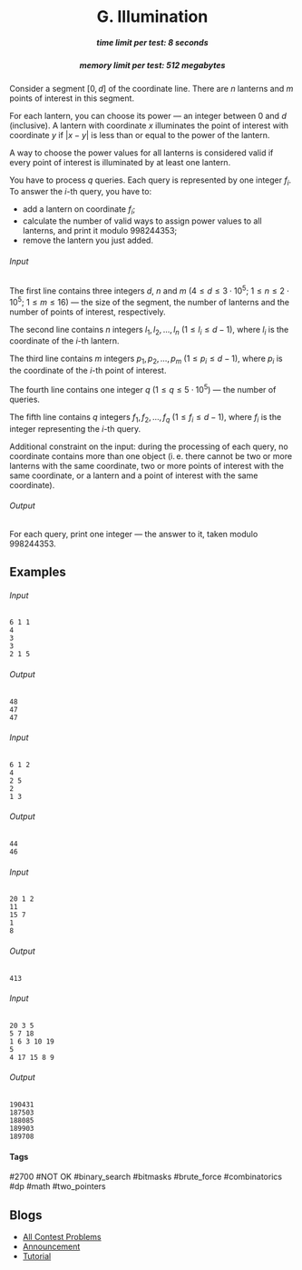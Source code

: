 <h1 style='text-align: center;'> G. Illumination</h1>

<h5 style='text-align: center;'>time limit per test: 8 seconds</h5>
<h5 style='text-align: center;'>memory limit per test: 512 megabytes</h5>

Consider a segment $[0, d]$ of the coordinate line. There are $n$ lanterns and $m$ points of interest in this segment.

For each lantern, you can choose its power — an integer between $0$ and $d$ (inclusive). A lantern with coordinate $x$ illuminates the point of interest with coordinate $y$ if $|x - y|$ is less than or equal to the power of the lantern.

A way to choose the power values for all lanterns is considered valid if every point of interest is illuminated by at least one lantern.

You have to process $q$ queries. Each query is represented by one integer $f_i$. To answer the $i$-th query, you have to:

* add a lantern on coordinate $f_i$;
* calculate the number of valid ways to assign power values to all lanterns, and print it modulo $998244353$;
* remove the lantern you just added.
###### Input

The first line contains three integers $d$, $n$ and $m$ ($4 \le d \le 3 \cdot 10^5$; $1 \le n \le 2 \cdot 10^5$; $1 \le m \le 16$) — the size of the segment, the number of lanterns and the number of points of interest, respectively.

The second line contains $n$ integers $l_1, l_2, \dots, l_n$ ($1 \le l_i \le d - 1$), where $l_i$ is the coordinate of the $i$-th lantern.

The third line contains $m$ integers $p_1, p_2, \dots, p_m$ ($1 \le p_i \le d - 1$), where $p_i$ is the coordinate of the $i$-th point of interest.

The fourth line contains one integer $q$ ($1 \le q \le 5 \cdot 10^5$) — the number of queries.

The fifth line contains $q$ integers $f_1, f_2, \dots, f_q$ ($1 \le f_i \le d - 1$), where $f_i$ is the integer representing the $i$-th query.

Additional constraint on the input: during the processing of each query, no coordinate contains more than one object (i. e. there cannot be two or more lanterns with the same coordinate, two or more points of interest with the same coordinate, or a lantern and a point of interest with the same coordinate).

###### Output

For each query, print one integer — the answer to it, taken modulo $998244353$.

## Examples

###### Input


```text
6 1 1
4
3
3
2 1 5
```
###### Output


```text
48
47
47
```
###### Input


```text
6 1 2
4
2 5
2
1 3
```
###### Output


```text
44
46
```
###### Input


```text
20 1 2
11
15 7
1
8
```
###### Output


```text
413
```
###### Input


```text
20 3 5
5 7 18
1 6 3 10 19
5
4 17 15 8 9
```
###### Output


```text
190431
187503
188085
189903
189708
```


#### Tags 

#2700 #NOT OK #binary_search #bitmasks #brute_force #combinatorics #dp #math #two_pointers 

## Blogs
- [All Contest Problems](../Educational_Codeforces_Round_135_(Rated_for_Div._2).md)
- [Announcement](../blogs/Announcement.md)
- [Tutorial](../blogs/Tutorial.md)
